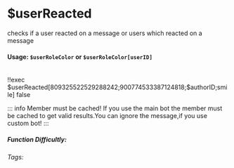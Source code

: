 # $userReacted
checks if a user reacted on a message or users which reacted on a message

#### Usage: `$userRoleColor` or `$userRoleColor[userID]`

<br/>
<discord-messages>
	<discord-message :bot="false" role-color="#ffcc9a" author="Member">
		!!exec $userReacted[809325522529288242;900774533387124818;$authorID;smile]
	</discord-message>
	<discord-message :bot="true" role-color="#0099ff" author="Custom Command" avatar="https://media.discordapp.net/avatars/725721249652670555/781224f90c3b841ba5b40678e032f74a.webp">
		 false
	</discord-message>
</discord-messages>

::: info Member must be cached!
If you use the main bot the member must be cached to get valid results.You can ignore the message,if you use custom bot!
:::

##### Function Difficultly: <Badge type="tip" text="Easy" vertical="middle" /> 
###### Tags: <Badge type="tip" text="color" vertical="middle" /> 